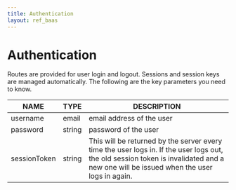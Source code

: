 ```yaml
---
title: Authentication
layout: ref_baas
---
```


# Authentication

Routes are provided for user login and logout. Sessions and session keys are 
managed automatically. The following are the key parameters you need to know.

NAME | TYPE | DESCRIPTION
-----|------|------------
 username | email | email address of the user
 password | string | password of the user
 sessionToken | string | This will be returned by the server every time the user logs in. If the user logs out, the old session token is invalidated and a new one will be issued when the user logs in again.

